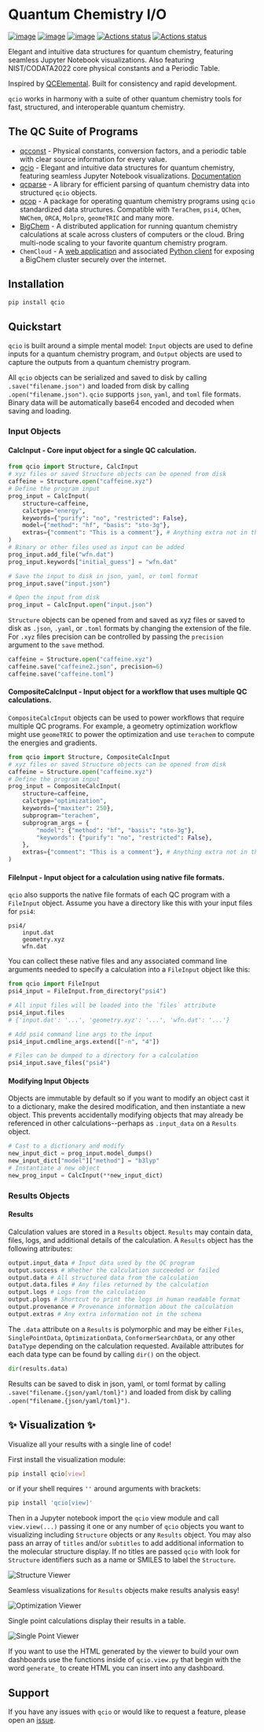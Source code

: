 # Quantum Chemistry I/O

[![image](https://img.shields.io/pypi/v/qcio.svg)](https://pypi.python.org/pypi/qcio)
[![image](https://img.shields.io/pypi/l/qcio.svg)](https://pypi.python.org/pypi/qcio)
[![image](https://img.shields.io/pypi/pyversions/qcio.svg)](https://pypi.python.org/pypi/qcio)
[![Actions status](https://github.com/coltonbh/qcio/workflows/Tests/badge.svg)](https://github.com/coltonbh/qcio/actions)
[![Actions status](https://github.com/coltonbh/qcio/workflows/Basic%20Code%20Quality/badge.svg)](https://github.com/coltonbh/qcio/actions)

Elegant and intuitive data structures for quantum chemistry, featuring seamless Jupyter Notebook visualizations. Also featuring NIST/CODATA2022 core physical constants and a Periodic Table.

Inspired by [QCElemental](https://github.com/MolSSI/QCElemental). Built for consistency and rapid development.

`qcio` works in harmony with a suite of other quantum chemistry tools for fast, structured, and interoperable quantum chemistry.

## The QC Suite of Programs

- [qcconst](https://github.com/coltonbh/qcconst) - Physical constants, conversion factors, and a periodic table with clear source information for every value.
- [qcio](https://github.com/coltonbh/qcio) - Elegant and intuitive data structures for quantum chemistry, featuring seamless Jupyter Notebook visualizations. [Documentation](https://qcio.coltonhicks.com)
- [qcparse](https://github.com/coltonbh/qcparse) - A library for efficient parsing of quantum chemistry data into structured `qcio` objects.
- [qcop](https://github.com/coltonbh/qcop) - A package for operating quantum chemistry programs using `qcio` standardized data structures. Compatible with `TeraChem`, `psi4`, `QChem`, `NWChem`, `ORCA`, `Molpro`, `geomeTRIC` and many more.
- [BigChem](https://github.com/mtzgroup/bigchem) - A distributed application for running quantum chemistry calculations at scale across clusters of computers or the cloud. Bring multi-node scaling to your favorite quantum chemistry program.
- `ChemCloud` - A [web application](https://github.com/mtzgroup/chemcloud-server) and associated [Python client](https://github.com/mtzgroup/chemcloud-client) for exposing a BigChem cluster securely over the internet.

## Installation

```bash
pip install qcio
```

## Quickstart

`qcio` is built around a simple mental model: `Input` objects are used to define inputs for a quantum chemistry program, and `Output` objects are used to capture the outputs from a quantum chemistry program.

All `qcio` objects can be serialized and saved to disk by calling `.save("filename.json")` and loaded from disk by calling `.open("filename.json")`. `qcio` supports `json`, `yaml`, and `toml` file formats. Binary data will be automatically base64 encoded and decoded when saving and loading.

### Input Objects

#### CalcInput - Core input object for a single QC calculation.

```python
from qcio import Structure, CalcInput
# xyz files or saved Structure objects can be opened from disk
caffeine = Structure.open("caffeine.xyz")
# Define the program input
prog_input = CalcInput(
    structure=caffeine,
    calctype="energy",
    keywords={"purify": "no", "restricted": False},
    model={"method": "hf", "basis": "sto-3g"},
    extras={"comment": "This is a comment"}, # Anything extra not in the schema
)
# Binary or other files used as input can be added
prog_input.add_file("wfn.dat")
prog_input.keywords["initial_guess"] = "wfn.dat"

# Save the input to disk in json, yaml, or toml format
prog_input.save("input.json")

# Open the input from disk
prog_input = CalcInput.open("input.json")
```

`Structure` objects can be opened from and saved as xyz files or saved to disk as `.json`, `.yaml`, or `.toml` formats by changing the extension of the file. For `.xyz` files precision can be controlled by passing the `precision` argument to the `save` method.

```python
caffeine = Structure.open("caffeine.xyz")
caffeine.save("caffeine2.json", precision=6)
caffeine.save("caffeine.toml")
```

#### CompositeCalcInput - Input object for a workflow that uses multiple QC calculations.

`CompositeCalcInput` objects can be used to power workflows that require multiple QC programs. For example, a geometry optimization workflow might use `geomeTRIC` to power the optimization and use `terachem` to compute the energies and gradients.

```python
from qcio import Structure, CompositeCalcInput
# xyz files or saved Structure objects can be opened from disk
caffeine = Structure.open("caffeine.xyz")
# Define the program input
prog_input = CompositeCalcInput(
    structure=caffeine,
    calctype="optimization",
    keywords={"maxiter": 250},
    subprogram="terachem",
    subprogram_args = {
        "model": {"method": "hf", "basis": "sto-3g"},
        "keywords": {"purify": "no", "restricted": False},
    },
    extras={"comment": "This is a comment"}, # Anything extra not in the schema
)
```

#### FileInput - Input object for a calculation using native file formats.

`qcio` also supports the native file formats of each QC program with a `FileInput` object. Assume you have a directory like this with your input files for `psi4`:

```
psi4/
    input.dat
    geometry.xyz
    wfn.dat
```

You can collect these native files and any associated command line arguments needed to specify a calculation into a `FileInput` object like this:

```python
from qcio import FileInput
psi4_input = FileInput.from_directory("psi4")

# All input files will be loaded into the `files` attribute
psi4_input.files
# {'input.dat': '...', 'geometry.xyz': '...', 'wfn.dat': '...'}

# Add psi4 command line args to the input
psi4_input.cmdline_args.extend(["-n", "4"])

# Files can be dumped to a directory for a calculation
psi4_input.save_files("psi4")
```

#### Modifying Input Objects

Objects are immutable by default so if you want to modify an object cast it to a dictionary, make the desired modification, and then instantiate a new object. This prevents accidentally modifying objects that may already be referenced in other calculations--perhaps as `.input_data` on a `Results` object.

```python
# Cast to a dictionary and modify
new_input_dict = prog_input.model_dumps()
new_input_dict["model"]["method"] = "b3lyp"
# Instantiate a new object
new_prog_input = CalcInput(**new_input_dict)
```

### Results Objects

#### Results

Calculation values are stored in a `Results` object. `Results` may contain data, files, logs, and additional details of the calculation. A `Results` object has the following attributes:

```python
output.input_data # Input data used by the QC program
output.success # Whether the calculation succeeded or failed
output.data # All structured data from the calculation
output.data.files # Any files returned by the calculation
output.logs # Logs from the calculation
output.plogs # Shortcut to print the logs in human readable format
output.provenance # Provenance information about the calculation
output.extras # Any extra information not in the schema
```

The `.data` attribute on a `Results` is polymorphic and may be either `Files`, `SinglePointData`, `OptimizationData`, `ConformerSearchData`, or any other `DataType` depending on the calculation requested. Available attributes for each data type can be found by calling `dir()` on the object.

```python
dir(results.data)
```

Results can be saved to disk in json, yaml, or toml format by calling `.save("filename.{json/yaml/toml}")` and loaded from disk by calling `.open("filename.{json/yaml/toml}")`.

## ✨ Visualization ✨

Visualize all your results with a single line of code!

First install the visualization module:

```sh
pip install qcio[view]
```

or if your shell requires `''` around arguments with brackets:

```sh
pip install 'qcio[view]'
```

Then in a Jupyter notebook import the `qcio` view module and call `view.view(...)` passing it one or any number of `qcio` objects you want to visualizing including `Structure` objects or any `Results` object. You may also pass an array of `titles` and/or `subtitles` to add additional information to the molecular structure display. If no titles are passed `qcio` with look for `Structure` identifiers such as a name or SMILES to label the `Structure`.

![Structure Viewer](https://public.coltonhicks.com/assets/qcio/structure_viewer.png)

Seamless visualizations for `Results` objects make results analysis easy!

![Optimization Viewer](./docs/assets/optimization_viewer.png)

Single point calculations display their results in a table.

![Single Point Viewer](https://public.coltonhicks.com/assets/qcio/single_point_viewer.png)

If you want to use the HTML generated by the viewer to build your own dashboards use the functions inside of `qcio.view.py` that begin with the word `generate_` to create HTML you can insert into any dashboard.

## Support

If you have any issues with `qcio` or would like to request a feature, please open an [issue](https://github.com/coltonbh/qcio/issues).
